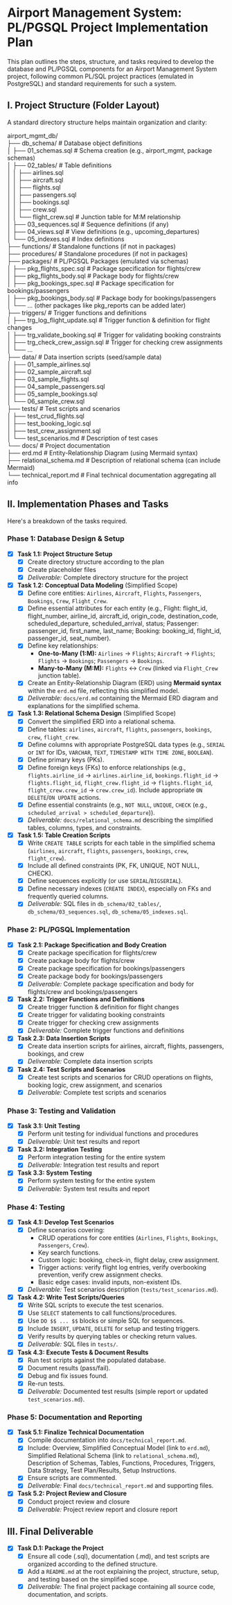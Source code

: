 # **Airport Management System: PL/PGSQL Project Implementation Plan**

This plan outlines the steps, structure, and tasks required to develop the database and PL/PGSQL components for an Airport Management System project, following common PL/SQL project practices (emulated in PostgreSQL) and standard requirements for such a system.

## **I. Project Structure (Folder Layout)**

A standard directory structure helps maintain organization and clarity:

airport_mgmt_db/  
├── db_schema/                \# Database object definitions  
│   ├── 01_schemas.sql        \# Schema creation (e.g., airport_mgmt, package schemas)  
│   ├── 02_tables/            \# Table definitions  
│   │   ├── airlines.sql  
│   │   ├── aircraft.sql  
│   │   ├── flights.sql  
│   │   ├── passengers.sql  
│   │   ├── bookings.sql  
│   │   ├── crew.sql  
│   │   └── flight_crew.sql   \# Junction table for M:M relationship  
│   ├── 03_sequences.sql      \# Sequence definitions (if any)  
│   ├── 04_views.sql          \# View definitions (e.g., upcoming_departures)  
│   └── 05_indexes.sql        \# Index definitions  
├── functions/                \# Standalone functions (if not in packages)  
├── procedures/               \# Standalone procedures (if not in packages)  
├── packages/                 \# PL/PGSQL Packages (emulated via schemas)  
│   ├── pkg_flights_spec.sql  \# Package specification for flights/crew  
│   ├── pkg_flights_body.sql  \# Package body for flights/crew  
│   ├── pkg_bookings_spec.sql # Package specification for bookings/passengers  
│   ├── pkg_bookings_body.sql # Package body for bookings/passengers  
│   └── ... (other packages like pkg_reports can be added later)  
├── triggers/                 \# Trigger functions and definitions  
│   ├── trg_log_flight_update.sql    \# Trigger function & definition for flight changes  
│   ├── trg_validate_booking.sql   \# Trigger for validating booking constraints  
│   ├── trg_check_crew_assign.sql  \# Trigger for checking crew assignments  
│   └── ...  
├── data/                     \# Data insertion scripts (seed/sample data)  
│   ├── 01_sample_airlines.sql  
│   ├── 02_sample_aircraft.sql  
│   ├── 03_sample_flights.sql  
│   ├── 04_sample_passengers.sql  
│   ├── 05_sample_bookings.sql  
│   └── 06_sample_crew.sql  
├── tests/                    \# Test scripts and scenarios  
│   ├── test_crud_flights.sql  
│   ├── test_booking_logic.sql  
│   ├── test_crew_assignment.sql  
│   └── test_scenarios.md     \# Description of test cases  
└── docs/                     \# Project documentation  
    ├── erd.md                \# Entity-Relationship Diagram (using Mermaid syntax)  
    ├── relational_schema.md  \# Description of relational schema (can include Mermaid)  
    └── technical_report.md   \# Final technical documentation aggregating all info

## **II. Implementation Phases and Tasks**

Here's a breakdown of the tasks required.

### **Phase 1: Database Design & Setup**

* [x] **Task 1.1: Project Structure Setup**
  * [x] Create directory structure according to the plan
  * [x] Create placeholder files
  * [x] *Deliverable:* Complete directory structure for the project
* [x] **Task 1.2: Conceptual Data Modeling** (Simplified Scope)
  * [x] Define core entities: `Airlines`, `Aircraft`, `Flights`, `Passengers`, `Bookings`, `Crew`, `Flight_Crew`.
  * [x] Define essential attributes for each entity (e.g., Flight: flight_id, flight_number, airline_id, aircraft_id, origin_code, destination_code, scheduled_departure, scheduled_arrival, status; Passenger: passenger_id, first_name, last_name; Booking: booking_id, flight_id, passenger_id, seat_number).
  * [x] Define key relationships:
      * **One-to-Many (1:M):** `Airlines` -> `Flights`; `Aircraft` -> `Flights`; `Flights` -> `Bookings`; `Passengers` -> `Bookings`.
      * **Many-to-Many (M:M):** `Flights` <-> `Crew` (linked via `Flight_Crew` junction table).
  * [x] Create an Entity-Relationship Diagram (ERD) using **Mermaid syntax** within the `erd.md` file, reflecting this simplified model.
  * [x] *Deliverable:* `docs/erd.md` containing the Mermaid ERD diagram and explanations for the simplified schema.
* [x] **Task 1.3: Relational Schema Design** (Simplified Scope)
  * [x] Convert the simplified ERD into a relational schema.
  * [x] Define tables: `airlines`, `aircraft`, `flights`, `passengers`, `bookings`, `crew`, `flight_crew`.
  * [x] Define columns with appropriate PostgreSQL data types (e.g., `SERIAL` or `INT` for IDs, `VARCHAR`, `TEXT`, `TIMESTAMP WITH TIME ZONE`, `BOOLEAN`).
  * [x] Define primary keys (PKs).
  * [x] Define foreign keys (FKs) to enforce relationships (e.g., `flights.airline_id` -> `airlines.airline_id`, `bookings.flight_id` -> `flights.flight_id`, `flight_crew.flight_id` -> `flights.flight_id`, `flight_crew.crew_id` -> `crew.crew_id`). Include appropriate `ON DELETE`/`ON UPDATE` actions.
  * [x] Define essential constraints (e.g., `NOT NULL`, `UNIQUE`, `CHECK` (e.g., `scheduled_arrival > scheduled_departure`)).
  * [x] *Deliverable:* `docs/relational_schema.md` describing the simplified tables, columns, types, and constraints.
* [x] **Task 1.5: Table Creation Scripts**
  * [x] Write `CREATE TABLE` scripts for each table in the simplified schema (`airlines`, `aircraft`, `flights`, `passengers`, `bookings`, `crew`, `flight_crew`).
  * [x] Include all defined constraints (PK, FK, UNIQUE, NOT NULL, CHECK).
  * [x] Define sequences explicitly (or use `SERIAL`/`BIGSERIAL`).
  * [x] Define necessary indexes (`CREATE INDEX`), especially on FKs and frequently queried columns.
  * [x] *Deliverable:* SQL files in `db_schema/02_tables/`, `db_schema/03_sequences.sql`, `db_schema/05_indexes.sql`.

### **Phase 2: PL/PGSQL Implementation**

* [x] **Task 2.1: Package Specification and Body Creation**
  * [x] Create package specification for flights/crew
  * [x] Create package body for flights/crew
  * [x] Create package specification for bookings/passengers
  * [x] Create package body for bookings/passengers
  * [x] *Deliverable:* Complete package specification and body for flights/crew and bookings/passengers
* [x] **Task 2.2: Trigger Functions and Definitions**
  * [x] Create trigger function & definition for flight changes
  * [x] Create trigger for validating booking constraints
  * [x] Create trigger for checking crew assignments
  * [x] *Deliverable:* Complete trigger functions and definitions
* [x] **Task 2.3: Data Insertion Scripts**
  * [x] Create data insertion scripts for airlines, aircraft, flights, passengers, bookings, and crew
  * [x] *Deliverable:* Complete data insertion scripts
* [x] **Task 2.4: Test Scripts and Scenarios**
  * [x] Create test scripts and scenarios for CRUD operations on flights, booking logic, crew assignment, and scenarios
  * [x] *Deliverable:* Complete test scripts and scenarios

### **Phase 3: Testing and Validation**

* [x] **Task 3.1: Unit Testing**
  * [x] Perform unit testing for individual functions and procedures
  * [x] *Deliverable:* Unit test results and report
* [x] **Task 3.2: Integration Testing**
  * [x] Perform integration testing for the entire system
  * [x] *Deliverable:* Integration test results and report
* [x] **Task 3.3: System Testing**
  * [x] Perform system testing for the entire system
  * [x] *Deliverable:* System test results and report

### **Phase 4: Testing**

* [x] **Task 4.1: Develop Test Scenarios**
  * [x] Define scenarios covering:
    * CRUD operations for core entities (`Airlines`, `Flights`, `Bookings`, `Passengers`, `Crew`).
    * Key search functions.
    * Custom logic: booking, check-in, flight delay, crew assignment.
    * Trigger actions: verify flight log entries, verify overbooking prevention, verify crew assignment checks.
    * Basic edge cases: invalid inputs, non-existent IDs.
  * [x] *Deliverable:* Test scenarios description (`tests/test_scenarios.md`).
* [x] **Task 4.2: Write Test Scripts/Queries**
  * [x] Write SQL scripts to execute the test scenarios.
  * [x] Use `SELECT` statements to call functions/procedures.
  * [x] Use `DO $$ ... $$` blocks or simple SQL for sequences.
  * [x] Include `INSERT`, `UPDATE`, `DELETE` for setup and testing triggers.
  * [x] Verify results by querying tables or checking return values.
  * [x] *Deliverable:* SQL files in `tests/`.
* [x] **Task 4.3: Execute Tests & Document Results**
  * [x] Run test scripts against the populated database.
  * [x] Document results (pass/fail).
  * [x] Debug and fix issues found.
  * [x] Re-run tests.
  * [x] *Deliverable:* Documented test results (simple report or updated `test_scenarios.md`).

### **Phase 5: Documentation and Reporting**

* [x] **Task 5.1: Finalize Technical Documentation**
  * [x] Compile documentation into `docs/technical_report.md`.
  * [x] Include: Overview, Simplified Conceptual Model (link to `erd.md`), Simplified Relational Schema (link to `relational_schema.md`), Description of Schemas, Tables, Functions, Procedures, Triggers, Data Strategy, Test Plan/Results, Setup Instructions.
  * [x] Ensure scripts are commented.
  * [x] *Deliverable:* Final `docs/technical_report.md` and supporting files.
* [x] **Task 5.2: Project Review and Closure**
  * [x] Conduct project review and closure
  * [x] *Deliverable:* Project review report and closure report

## **III. Final Deliverable**

* [x] **Task D.1: Package the Project**
  * [x] Ensure all code (.sql), documentation (.md), and test scripts are organized according to the defined structure.
  * [x] Add a `README.md` at the root explaining the project, structure, setup, and testing based on the simplified scope.
  * [x] *Deliverable:* The final project package containing all source code, documentation, and scripts.